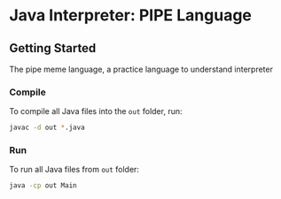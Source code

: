 # Java Interpreter: PIPE Language

## Getting Started
<p> The pipe meme language, a practice language to understand interpreter</p>

### Compile
To compile all Java files into the `out` folder, run:
```bash
javac -d out *.java
```
### Run
To run all Java files from `out` folder:
```bash
java -cp out Main
```
